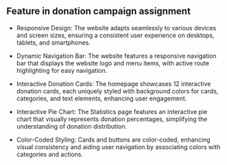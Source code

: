 ## Feature in donation campaign assignment
 - Responsive Design: The website adapts seamlessly to various devices and screen sizes, ensuring a consistent user experience on desktops, tablets, and smartphones.

- Dynamic Navigation Bar: The website features a responsive navigation bar that displays the website logo and menu items, with active route highlighting for easy navigation.

- Interactive Donation Cards: The homepage showcases 12 interactive donation cards, each uniquely styled with background colors for cards, categories, and text elements, enhancing user engagement. 

- Interactive Pie Chart: The Statistics page features an interactive pie chart that visually represents donation percentages, simplifying the understanding of donation distribution.

- Color-Coded Styling: Cards and buttons are color-coded, enhancing visual consistency and aiding user navigation by associating colors with categories and actions.